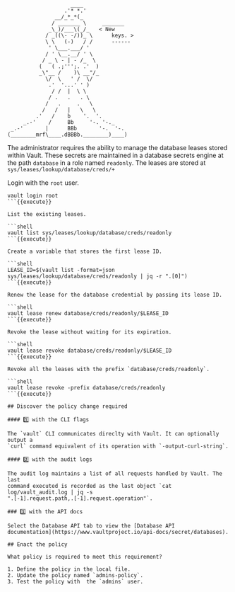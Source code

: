 ```
                    ____
                  .'* *.'
               __/_*_*(_
              / _______ \     _______
             _\_)/___\(_/_   < New
            / _((\- -/))_ \      keys. >
            \ \   (-)   / /      ------
             ' \___.___/ '
            / ' \__.__/ ' \
           / _ \ - | - /_  \
          (   ( .;''';. .'  )
          _\"__ /    )\ __"/_
            \/  \   ' /  \/
             .'  '...' ' )
              / /  |  \ \
             / .   .   . \
            /   .     .   \
           /   /   |   \   \
         .'   /    b    '.  '.
     _.-'    /     Bb     '-. '-._
 _.-'       |      BBb       '-.  '-.
(________mrf\____.dBBBb.________)____)
```

The administrator requires the ability to manage the database leases stored
within Vault. These secrets are maintained in a database secrets engine at the
path `database` in a role named `readonly`. The leases are stored at
`sys/leases/lookup/database/creds/+`

Login with the `root` user.

```shell
vault login root
```{{execute}}

List the existing leases.

```shell
vault list sys/leases/lookup/database/creds/readonly
```{{execute}}

Create a variable that stores the first lease ID.

```shell
LEASE_ID=$(vault list -format=json sys/leases/lookup/database/creds/readonly | jq -r ".[0]")
```{{execute}}

Renew the lease for the database credential by passing its lease ID.

```shell
vault lease renew database/creds/readonly/$LEASE_ID
```{{execute}}

Revoke the lease without waiting for its expiration.

```shell
vault lease revoke database/creds/readonly/$LEASE_ID
```{{execute}}

Revoke all the leases with the prefix `database/creds/readonly`.

```shell
vault lease revoke -prefix database/creds/readonly
```{{execute}}

## Discover the policy change required

#### 1️⃣ with the CLI flags

The `vault` CLI communicates direclty with Vault. It can optionally output a
`curl` command equivalent of its operation with `-output-curl-string`.

#### 2️⃣ with the audit logs

The audit log maintains a list of all requests handled by Vault. The last
command executed is recorded as the last object `cat log/vault_audit.log | jq -s
".[-1].request.path,.[-1].request.operation"`.

### 3️⃣ with the API docs

Select the Database API tab to view the [Database API
documentation](https://www.vaultproject.io/api-docs/secret/databases).

## Enact the policy

What policy is required to meet this requirement?

1. Define the policy in the local file.
2. Update the policy named `admins-policy`.
3. Test the policy with  the `admins` user.

